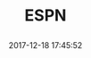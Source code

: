 ---
title: > #shorten me
  ESPN
name: >
  ESPN
date: "2017-12-18 17:45:52"
buy_now: "https://www.amazon.com/ESPN/dp/B002BCCOFY?SubscriptionId=AKIAIA5RBQIWQVTCUEUQ&tag=coldcutdeals-20&linkCode=xm2&camp=2025&creative=165953&creativeASIN=B002BCCOFY"
description_markdown: >-

  ESPN
tweet_id_str: "942813175073968129"
price: "$121.76"
list_price: "$121.76"
deal_price: "$29.95"
you_save: "$91.81 (75%)"
asin: "B002BCCOFY"
image: "https://images-na.ssl-images-amazon.com/images/I/515Awu87%2BnL.jpg"
---